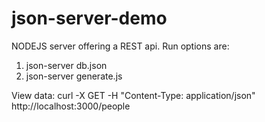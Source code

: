 json-server-demo
====
NODEJS server offering a REST api. Run options are:

1.	json-server db.json			
2.	json-server generate.js

View data:
curl -X GET -H "Content-Type: application/json" http://localhost:3000/people

